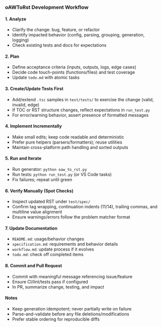 ### oAWToRst Development Workflow

#### 1. Analyze
- Clarify the change: bug, feature, or refactor
- Identify impacted behavior (config, parsing, grouping, generation, logging)
- Check existing tests and docs for expectations

#### 2. Plan
- Define acceptance criteria (inputs, outputs, logs, edge cases)
- Decide code touch-points (functions/files) and test coverage
- Update `todo.md` with atomic tasks

#### 3. Create/Update Tests First
- Add/extend `.tsc` samples in `test/tests/` to exercise the change (valid, invalid, edge)
- If TOC or RST structure changes, reflect expectations in `run_test.py`
- For error/warning behavior, assert presence of formatted messages

#### 4. Implement Incrementally
- Make small edits; keep code readable and deterministic
- Prefer pure helpers (parsers/formatters); reuse utilities
- Maintain cross-platform path handling and sorted outputs

#### 5. Run and Iterate
- Run generator: `python oaw_to_rst.py`
- Run tests: `python run_test.py` (or VS Code tasks)
- Fix failures; repeat until green

#### 6. Verify Manually (Spot Checks)
- Inspect updated RST under `test/spec/`
- Confirm tag wrapping, continuation indents (11/14), trailing commas, and multiline value alignment
- Ensure warnings/errors follow the problem matcher format

#### 7. Update Documentation
- `README.md`: usage/behavior changes
- `specification.md`: requirements and behavior details
- `workflow.md`: update process if it evolves
- `todo.md`: check off completed items

#### 8. Commit and Pull Request
- Commit with meaningful message referencing issue/feature
- Ensure CI/lint/tests pass if configured
- In PR, summarize change, testing, and impact

#### Notes
- Keep generation idempotent; never partially write on failure
- Parse-and-validate before any file deletions/modifications
- Prefer stable ordering for reproducible diffs